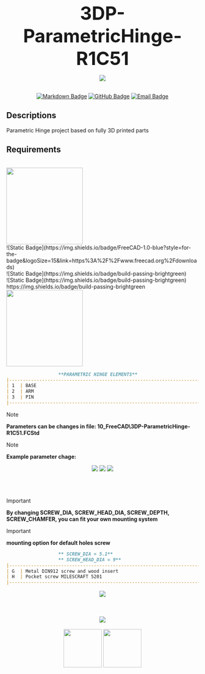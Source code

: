 <!-- Begin README -->

<p align="center">
    <font size="20"><b>3DP-ParametricHinge-R1C51</b></font><br>
</p>

<div align="center">
    <img src="05_Inkscape\PIC__Page 2.png"/>
</div>
<br>

<p align="center">
    <a href="https://daringfireball.net/projects/markdown/"><img src="https://img.shields.io/badge/Markdown-1.0.1-000000?style=for-the-badge&logo=markdown" alt="Markdown Badge" /></a>
    <a href="https://github.com/bajraan"><img src="https://img.shields.io/badge/github-follow_me-181717?style=for-the-badge&logo=github&color=181717" alt="GitHub Badge" /></a>
    <a href="mailto:bajran1616@gmail.com"><img src="https://img.shields.io/badge/gmail-contact_me-EA4335?style=for-the-badge&logo=gmail" alt="Email Badge" /></a>
    <br>
</p>

## Descriptions
Parametric Hinge project based on fully 3D printed parts

## Requirements

<br>

<a href="https://github.com/SoftFever/OrcaSlicer">
    <img src="https://img.shields.io/badge/OrcaSlicer-2.2-orange?logo=https://raw.githubusercontent.com/SoftFever/OrcaSlicer/refs/heads/main/resources/images/OrcaSlicer.ico" width="200">
</a>
<br>
![Static Badge](https://img.shields.io/badge/FreeCAD-1.0-blue?style=for-the-badge&logoSize=15&link=https%3A%2F%2Fwww.freecad.org%2Fdownloads)
<br>
![Static Badge](https://img.shields.io/badge/build-passing-brightgreen)
<br>
![Static Badge](https://img.shields.io/badge/build-passing-brightgreen)
<br>
https://img.shields.io/badge/build-passing-brightgreen
<br>

<a href="https://www.freecad.org/downloads">
    <img src="https://img.shields.io/badge/FreeCAD-1.0-blue?logo=https://raw.githubusercontent.com/SoftFever/OrcaSlicer/refs/heads/main/resources/images/OrcaSlicer.ico" width="200">
</a>

<br>


<!-- Technical SECTION <elements> -->
<!-- Technical SECTION <elements> -->
<!-- Technical SECTION <elements> -->

```markdown
                   **PARAMETRIC HINGE ELEMENTS**
|---------------------------------------------------------------------------|
| 1  | BASE                                                                 |
| 2  | ARM                                                                  |
| 3  | PIN                                                                  |
|---------------------------------------------------------------------------|
```
<!-- Technical SECTION <parametric names> -->
<!-- Technical SECTION <parametric names> -->
<!-- Technical SECTION <parametric names> -->
> [!NOTE]
> **Parameters can be changes in file: 10_FreeCAD\3DP-ParametricHinge-R1C51.FCStd**

> [!NOTE]
> **Example parameter chage:**

<div align="center">
    <img src="05_Inkscape\PIC__Page 3.png"/>
    <img src="05_Inkscape\PIC__Page 4.png"/>
    <img src="05_Inkscape\PIC__Page 5.png"/>
</div>

<!-- Technical SECTION <mounting information> -->
<!-- Technical SECTION <mounting information> -->
<!-- Technical SECTION <mounting information> -->
<br>
<br>
<br>

> [!IMPORTANT]
> **By changing SCREW_DIA, SCREW_HEAD_DIA, SCREW_DEPTH, SCREW_CHAMFER, you can fit your own mounting system**

> [!IMPORTANT]
> **mounting option for default holes screw**
```markdown
                   ** SCREW_DIA = 5.1**
                   ** SCREW_HEAD_DIA = 9**
|---------------------------------------------------------------------------|
| G  | Metal DIN912 screw and wood insert                                   |
| H  | Pocket screw MILESCRAFT 5201                                         |
|---------------------------------------------------------------------------|
```
<div align="center">
    <img src="05_Inkscape\Variants_1.png"/>
</div>


<!-- Footer SECTION -->
<!-- Footer SECTION -->
<!-- Footer SECTION -->
<br>
<br>
<br>
<div align="center">
    <img src="05_Inkscape\PIC__Page 1.png"/>
</div>
<br>
<div align="center">
    <img src="02_Docs\resources_readme\OrcaSlicer.svg" width="100" height="100"/>
    <img src="02_Docs\resources_readme\FreeCAD.svg" width="100" height="100"/>
</div>

<!-- End README -->
